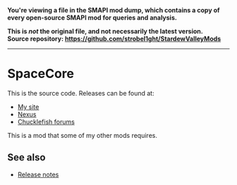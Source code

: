 **You're viewing a file in the SMAPI mod dump, which contains a copy of every open-source SMAPI mod
for queries and analysis.**

**This is _not_ the original file, and not necessarily the latest version.**  
**Source repository: https://github.com/strobel1ght/StardewValleyMods**

----

# SpaceCore
This is the source code. Releases can be found at:
* [My site](http://spacechase0.com/mods/stardew-valley/spacecore)
* [Nexus]()
* [Chucklefish forums]()

This is a mod that some of my other mods requires.

## See also
* [Release notes](release-notes.md)
